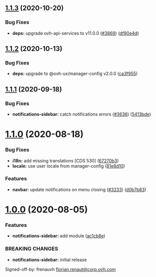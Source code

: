 ## [1.1.3](https://github.com/ovh/manager/compare/@ovh-ux/manager-notifications-sidebar@1.1.2...@ovh-ux/manager-notifications-sidebar@1.1.3) (2020-10-20)


### Bug Fixes

* **deps:** upgrade ovh-api-services to v11.0.0 ([#3869](https://github.com/ovh/manager/issues/3869)) ([df90e4d](https://github.com/ovh/manager/commit/df90e4de660920e3cd07b2ff6b4452b0aa861377))



## [1.1.2](https://github.com/ovh/manager/compare/@ovh-ux/manager-notifications-sidebar@1.1.1...@ovh-ux/manager-notifications-sidebar@1.1.2) (2020-10-13)


### Bug Fixes

* **deps:** upgrade to @ovh-ux/manager-config v2.0.0 ([ca3f955](https://github.com/ovh/manager/commit/ca3f9554c13b1436cbdeed3de8ac69e399d5dd93))



## [1.1.1](https://github.com/ovh/manager/compare/@ovh-ux/manager-notifications-sidebar@1.1.0...@ovh-ux/manager-notifications-sidebar@1.1.1) (2020-09-18)


### Bug Fixes

* **notifications-sidebar:** catch notifications errors ([#3636](https://github.com/ovh/manager/issues/3636)) ([5413bde](https://github.com/ovh/manager/commit/5413bde70ee554ef544ca4d594bc1329fc8a835e))



# [1.1.0](https://github.com/ovh/manager/compare/@ovh-ux/manager-notifications-sidebar@1.0.0...@ovh-ux/manager-notifications-sidebar@1.1.0) (2020-08-18)


### Bug Fixes

* **i18n:** add missing translations [CDS 530] ([67270b3](https://github.com/ovh/manager/commit/67270b3ebced325d8bab98a0e2a267d14e65f253))
* **locale:** use user locale from manager-config ([81e8d10](https://github.com/ovh/manager/commit/81e8d1009455d7524ee86a5183a8db517640ef41))


### Features

* **navbar:** update notifications on menu closing ([#3233](https://github.com/ovh/manager/issues/3233)) ([d0b7b83](https://github.com/ovh/manager/commit/d0b7b83c161082611c906577f6fc4d32f102b3a4))



# [1.0.0](https://github.com/ovh/manager/compare/@ovh-ux/manager-notifications-sidebar@0.0.0...@ovh-ux/manager-notifications-sidebar@1.0.0) (2020-08-05)


### Features

* **notifications-sidebar:** add module ([ac1cb8e](https://github.com/ovh/manager/commit/ac1cb8e6ccbc1debdf6588bba5a58d748896735a))


### BREAKING CHANGES

* **notifications-sidebar:** initial release

Signed-off-by: frenauvh <florian.renaut@corp.ovh.com>



